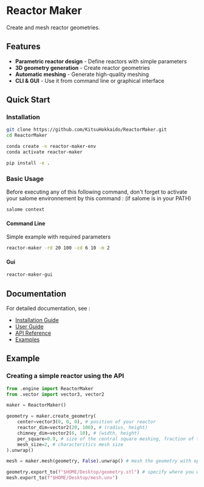 # Reactor Maker

Create and mesh reactor geometries.

## Features 

 - **Parametric reactor design** - Define reactors with simple parameters 
 - **3D geometry generation** - Create reactor geometries
 - **Automatic meshing** - Generate high-quality meshing
 - **CLI & GUI** - Use it from command line or graphical interface

## Quick Start
### Installation 

```bash
git clone https://github.com/KitsuHokkaido/ReactorMaker.git
cd ReactorMaker

conda create -n reactor-maker-env
conda activate reactor-maker

pip install -e .

```

### Basic Usage 

Before executing any of this following command, don't forget to activate your salome environnement by this command : (if salome is in your PATH) 

```bash
salome context
```

#### Command Line

Simple example with required parameters

```bash
reactor-maker -rd 20 100 -cd 6 10 -m 2 
```

#### Gui 

```bash
reactor-maker-gui
```

## Documentation

For detailed documentation, see : 

- [Installation Guide](docs/installation.md)
- [User Guide](docs/user-guide/README.md)
- [API Reference](docs/api-reference/README.md)
- [Examples](docs/user-guide/examples.md)

## Example 

### Creating a simple reactor using the API

```python
from .engine import ReactorMaker
from .vector import vector3, vector2

maker = ReactorMaker()

geometry = maker.create_geometry(
    center=vector3(0, 0, 0), # position of your reactor
    reactor_dim=vector2(20, 100), # (radius, height)
    chimney_dim=vector2(6, 10), # (width, height)
    per_square=0.9, # size of the central square meshing, fraction of the radius
    mesh_size=2, # characteritics mesh size
).unwrap()

mesh = maker.mesh(geometry, False).unwrap() # mesh the geometry with option optimized to False

geometry.export_to(f"$HOME/Desktop/geometry.stl") # specify where you wish to save it
mesh.export_to(f"$HOME/Desktop/mesh.unv") 
```
